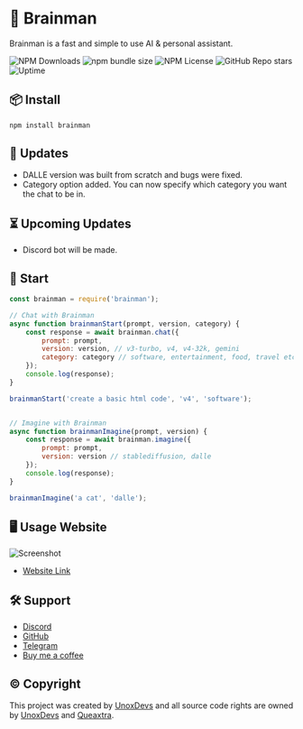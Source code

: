 # 🤖 Brainman
Brainman is a fast and simple to use AI & personal assistant.

![NPM Downloads](https://img.shields.io/npm/dm/brainman?style=flat-square)
![npm bundle size](https://img.shields.io/bundlephobia/min/brainman?style=flat-square)
![NPM License](https://img.shields.io/npm/l/brainman?style=flat-square)
![GitHub Repo stars](https://img.shields.io/github/stars/unoxdevs/brainman?style=flat-square)
![Uptime](https://uptime.betterstack.com/status-badges/v2/monitor/184np.svg)


## 📦 Install
```bash
npm install brainman
```

## 🎉 Updates
- DALLE version was built from scratch and bugs were fixed.
- Category option added. You can now specify which category you want the chat to be in.

## ⏳ Upcoming Updates
- Discord bot will be made.

## 🚀 Start
```js
const brainman = require('brainman');

// Chat with Brainman
async function brainmanStart(prompt, version, category) {
    const response = await brainman.chat({
        prompt: prompt,
        version: version, // v3-turbo, v4, v4-32k, gemini
        category: category // software, entertainment, food, travel etc.
    });
    console.log(response);
}

brainmanStart('create a basic html code', 'v4', 'software');


// Imagine with Brainman
async function brainmanImagine(prompt, version) {
    const response = await brainman.imagine({
        prompt: prompt,
        version: version // stablediffusion, dalle
    });
    console.log(response);
}

brainmanImagine('a cat', 'dalle');
```

## 🖥️ Usage Website
![Screenshot](https://www.upload.ee/image/16637434/Queaxtra_02.png)
- [Website Link](https://brainman.unoxdevs.fun)

## 🛠️ Support
- [Discord](https://discord.gg/9yYPF6BXt7)
- [GitHub](https://github.com/unoxdevs/brainman)
- [Telegram](https://t.me/unoxdevs)
- [Buy me a coffee](https://www.buymeacoffee.com/queaxtra)

## © Copyright
This project was created by [UnoxDevs](https://github.com/unoxdevs/brainman) and all source code rights are owned by [UnoxDevs](https://github.com/unoxdevs/brainman) and [Queaxtra](https://github.com/queaxtra).
